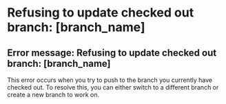 # Refusing to update checked out branch: \[branch\_name]

## Error message: Refusing to update checked out branch: \[branch\_name]

This error occurs when you try to push to the branch you currently have checked out. To resolve this, you can either switch to a different branch or create a new branch to work on.
